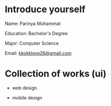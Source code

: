 # Introduce yourself

Name: Parinya Muhammat

Education: Bachelor's Degree

Major: Computer Science

Email: kkokklove26@gmail.com


# Collection of works (ui)

- web design

- mobile design

